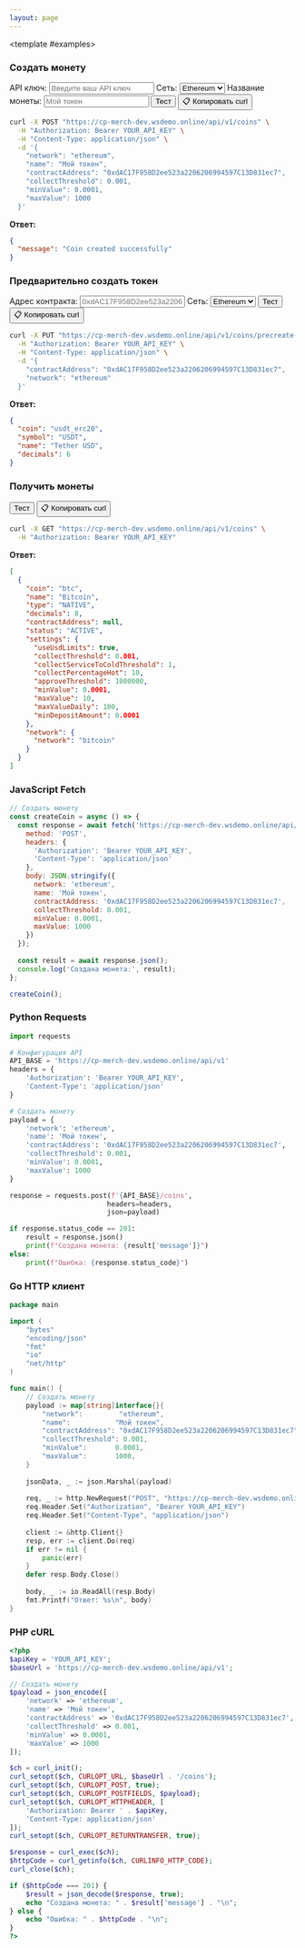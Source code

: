 ```yaml
---
layout: page
---
```


<ApiDoc>
  <template #content>

# API управления монетами

API управления монетами предоставляет функциональность для управления криптовалютными монетами и токенами в различных блокчейн-сетях.

::: tip Интерактивное тестирование
Тестируйте API в реальном времени! Введите ваш API ключ и нажимайте кнопки "Тест" для отправки запросов на `https://cp-merch-dev.wsdemo.online/api`.
:::

## Обзор

API управления монетами позволяет:
- Создавать новые монеты и токены
- Предварительно создавать токены из адресов контрактов
- Редактировать настройки и статус монет
- Получать информацию о монетах и их конфигурациях

<ApiMethod 
  method="POST"
  endpoint="/v1/coins"
  title="Создать монету"
  description="Создает новую монету или токен. Только для администраторов."
  :parameters="[
    { name: 'coin', type: 'string', required: false, description: 'Уникальный идентификатор монеты (генерируется автоматически, если не указан)' },
    { name: 'name', type: 'string', required: false, description: 'Название монеты или токена (определяется автоматически из контракта, если не указано)' },
    { name: 'contractAddress', type: 'string', required: false, description: 'Адрес контракта токена (только для токенов)' },
    { name: 'network', type: 'string', required: true, description: 'Слаг сети (например, ethereum, bitcoin, tron)' },
    { name: 'useUsdLimits', type: 'boolean', required: false, description: 'Использовать USD лимиты для расчетов и транзакций' },
    { name: 'collectThreshold', type: 'number', required: false, description: 'Минимальная сумма для перевода на сервисный кошелек' },
    { name: 'collectServiceToColdThreshold', type: 'number', required: false, description: 'Минимальная сумма для перевода с сервисного на холодный кошелек' },
    { name: 'collectPercentageHot', type: 'number', required: false, description: 'Процент монет, собираемых на горячем кошельке' },
    { name: 'approveThreshold', type: 'number', required: false, description: 'Объем подтверждения для переводов на сервисный кошелек' },
    { name: 'minValue', type: 'number', required: false, description: 'Минимально возможная сумма для разового вывода' },
    { name: 'maxValue', type: 'number', required: false, description: 'Максимально возможная сумма для разового вывода' },
    { name: 'maxValueDaily', type: 'number', required: false, description: 'Максимально возможный вывод за 24 часа' },
    { name: 'minDepositAmount', type: 'number', required: false, description: 'Минимальная сумма для депозита' }
  ]"
  :responses="[
    { status: '201 Created', description: 'Монета успешно создана' },
    { status: '400 Bad Request', description: 'Неверные параметры' }
  ]"
/>

<ApiMethod 
  method="PUT"
  endpoint="/v1/coins/precreate-token"
  title="Предварительно создать токен"
  description="Предварительно создает токен, анализируя его адрес контракта. Только для администраторов."
  :parameters="[
    { name: 'contractAddress', type: 'string', required: true, description: 'Адрес контракта токена' },
    { name: 'network', type: 'string', required: true, description: 'Слаг сети (например, ethereum, bsc, polygon)' }
  ]"
  :responses="[
    { status: '201 Created', description: 'Токен успешно предварительно создан' },
    { status: '400 Bad Request', description: 'Неверный адрес контракта или сеть' }
  ]"
/>

<ApiMethod 
  method="PUT"
  endpoint="/v1/coins"
  title="Редактировать монету"
  description="Редактирует настройки и статус монеты или токена. Может использоваться для активации/деактивации монет. Только для администраторов."
  :parameters="[
    { name: 'coin', type: 'string', required: true, description: 'Уникальный идентификатор монеты' },
    { name: 'name', type: 'string', required: false, description: 'Название монеты или токена' },
    { name: 'status', type: 'string', required: false, description: 'Статус монеты (ACTIVE, INACTIVE)' },
    { name: 'useUsdLimits', type: 'boolean', required: false, description: 'Использовать USD лимиты для расчетов и транзакций' },
    { name: 'collectThreshold', type: 'number', required: false, description: 'Минимальная сумма для перевода на сервисный кошелек' },
    { name: 'collectServiceToColdThreshold', type: 'number', required: false, description: 'Минимальная сумма для перевода с сервисного на холодный кошелек' },
    { name: 'collectPercentageHot', type: 'number', required: false, description: 'Процент монет, собираемых на горячем кошельке' },
    { name: 'approveThreshold', type: 'number', required: false, description: 'Объем подтверждения для переводов на сервисный кошелек' },
    { name: 'minValue', type: 'number', required: false, description: 'Минимально возможная сумма для разового вывода' },
    { name: 'maxValue', type: 'number', required: false, description: 'Максимально возможная сумма для разового вывода' },
    { name: 'maxValueDaily', type: 'number', required: false, description: 'Максимально возможный вывод за 24 часа' },
    { name: 'minDepositAmount', type: 'number', required: false, description: 'Минимальная сумма для депозита' }
  ]"
  :responses="[
    { status: '200 OK', description: 'Монета успешно обновлена' },
    { status: '400 Bad Request', description: 'Неверные параметры' }
  ]"
/>

<ApiMethod 
  method="GET"
  endpoint="/v1/coins"
  title="Получить монеты"
  description="Возвращает список всех доступных монет и токенов."
  :responses="[
    { status: '200 OK', description: 'Список монет получен' }
  ]"
/>

<ApiMethod 
  method="GET"
  endpoint="/v1/coins/{coin}"
  title="Получить монету"
  description="Возвращает информацию о конкретной монете или токене."
  :parameters="[
    { name: 'coin', type: 'string', required: true, description: 'Слаг монеты (например, btc, eth, usdt)' }
  ]"
  :responses="[
    { status: '200 OK', description: 'Информация о монете получена' },
    { status: '400 Bad Request', description: 'Неверный слаг монеты' }
  ]"
/>

  </template>

  <template #examples>

<div class="example-block" data-lang="curl">

### Создать монету

<div class="api-demo">
  <div class="demo-controls">
    <label for="api-key">API ключ:</label>
    <input type="text" id="api-key" placeholder="Введите ваш API ключ" />
    <label for="coin-network">Сеть:</label>
    <select id="coin-network">
      <option value="ethereum" selected>Ethereum</option>
      <option value="bitcoin">Bitcoin</option>
      <option value="tron">Tron</option>
      <option value="bsc">BSC</option>
    </select>
    <label for="coin-name">Название монеты:</label>
    <input type="text" id="coin-name" placeholder="Мой токен" />
    <button onclick="testCreateCoin()" class="test-button">Тест</button>
    <button onclick="copyCurlCommand('/coins', {method: 'POST', body: JSON.stringify({network: 'ethereum', name: 'Мой токен'})})" class="copy-curl-button">📋 Копировать curl</button>
  </div>
</div>

```bash
curl -X POST "https://cp-merch-dev.wsdemo.online/api/v1/coins" \
  -H "Authorization: Bearer YOUR_API_KEY" \
  -H "Content-Type: application/json" \
  -d '{
    "network": "ethereum",
    "name": "Мой токен",
    "contractAddress": "0xdAC17F958D2ee523a2206206994597C13D831ec7",
    "collectThreshold": 0.001,
    "minValue": 0.0001,
    "maxValue": 1000
  }'
```

**Ответ:**
```json
{
  "message": "Coin created successfully"
}
```

### Предварительно создать токен

<div class="api-demo">
  <div class="demo-controls">
    <label for="contract-address">Адрес контракта:</label>
    <input type="text" id="contract-address" placeholder="0xdAC17F958D2ee523a2206206994597C13D831ec7" />
    <label for="precreate-network">Сеть:</label>
    <select id="precreate-network">
      <option value="ethereum" selected>Ethereum</option>
      <option value="bsc">BSC</option>
      <option value="polygon">Polygon</option>
    </select>
    <button onclick="testPrecreateToken()" class="test-button">Тест</button>
    <button onclick="copyCurlCommand('/coins/precreate-token', {method: 'PUT', body: JSON.stringify({contractAddress: '0xdAC17F958D2ee523a2206206994597C13D831ec7', network: 'ethereum'})})" class="copy-curl-button">📋 Копировать curl</button>
  </div>
</div>

```bash
curl -X PUT "https://cp-merch-dev.wsdemo.online/api/v1/coins/precreate-token" \
  -H "Authorization: Bearer YOUR_API_KEY" \
  -H "Content-Type: application/json" \
  -d '{
    "contractAddress": "0xdAC17F958D2ee523a2206206994597C13D831ec7",
    "network": "ethereum"
  }'
```

**Ответ:**
```json
{
  "coin": "usdt_erc20",
  "symbol": "USDT",
  "name": "Tether USD",
  "decimals": 6
}
```

### Получить монеты

<div class="api-demo">
  <div class="demo-controls">
    <button onclick="testGetCoins()" class="test-button">Тест</button>
    <button onclick="copyCurlCommand('/coins', {method: 'GET'})" class="copy-curl-button">📋 Копировать curl</button>
  </div>
</div>

```bash
curl -X GET "https://cp-merch-dev.wsdemo.online/api/v1/coins" \
  -H "Authorization: Bearer YOUR_API_KEY"
```

**Ответ:**
```json
[
  {
    "coin": "btc",
    "name": "Bitcoin",
    "type": "NATIVE",
    "decimals": 8,
    "contractAddress": null,
    "status": "ACTIVE",
    "settings": {
      "useUsdLimits": true,
      "collectThreshold": 0.001,
      "collectServiceToColdThreshold": 1,
      "collectPercentageHot": 10,
      "approveThreshold": 1000000,
      "minValue": 0.0001,
      "maxValue": 10,
      "maxValueDaily": 100,
      "minDepositAmount": 0.0001
    },
    "network": {
      "network": "bitcoin"
    }
  }
]
```

</div>

<div class="example-block" data-lang="javascript">

### JavaScript Fetch

```javascript
// Создать монету
const createCoin = async () => {
  const response = await fetch('https://cp-merch-dev.wsdemo.online/api/v1/coins', {
    method: 'POST',
    headers: {
      'Authorization': 'Bearer YOUR_API_KEY',
      'Content-Type': 'application/json'
    },
    body: JSON.stringify({
      network: 'ethereum',
      name: 'Мой токен',
      contractAddress: '0xdAC17F958D2ee523a2206206994597C13D831ec7',
      collectThreshold: 0.001,
      minValue: 0.0001,
      maxValue: 1000
    })
  });
  
  const result = await response.json();
  console.log('Создана монета:', result);
};

createCoin();
```

</div>

<div class="example-block" data-lang="python">

### Python Requests

```python
import requests

# Конфигурация API
API_BASE = 'https://cp-merch-dev.wsdemo.online/api/v1'
headers = {
    'Authorization': 'Bearer YOUR_API_KEY',
    'Content-Type': 'application/json'
}

# Создать монету
payload = {
    'network': 'ethereum',
    'name': 'Мой токен',
    'contractAddress': '0xdAC17F958D2ee523a2206206994597C13D831ec7',
    'collectThreshold': 0.001,
    'minValue': 0.0001,
    'maxValue': 1000
}

response = requests.post(f'{API_BASE}/coins', 
                        headers=headers, 
                        json=payload)

if response.status_code == 201:
    result = response.json()
    print(f"Создана монета: {result['message']}")
else:
    print(f"Ошибка: {response.status_code}")
```

</div>

<div class="example-block" data-lang="go">

### Go HTTP клиент

```go
package main

import (
    "bytes"
    "encoding/json"
    "fmt"
    "io"
    "net/http"
)

func main() {
    // Создать монету
    payload := map[string]interface{}{
        "network":         "ethereum",
        "name":           "Мой токен",
        "contractAddress": "0xdAC17F958D2ee523a2206206994597C13D831ec7",
        "collectThreshold": 0.001,
        "minValue":       0.0001,
        "maxValue":       1000,
    }
    
    jsonData, _ := json.Marshal(payload)
    
    req, _ := http.NewRequest("POST", "https://cp-merch-dev.wsdemo.online/api/v1/coins", bytes.NewBuffer(jsonData))
    req.Header.Set("Authorization", "Bearer YOUR_API_KEY")
    req.Header.Set("Content-Type", "application/json")
    
    client := &http.Client{}
    resp, err := client.Do(req)
    if err != nil {
        panic(err)
    }
    defer resp.Body.Close()
    
    body, _ := io.ReadAll(resp.Body)
    fmt.Printf("Ответ: %s\n", body)
}
```

</div>

<div class="example-block" data-lang="php">

### PHP cURL

```php
<?php
$apiKey = 'YOUR_API_KEY';
$baseUrl = 'https://cp-merch-dev.wsdemo.online/api/v1';

// Создать монету
$payload = json_encode([
    'network' => 'ethereum',
    'name' => 'Мой токен',
    'contractAddress' => '0xdAC17F958D2ee523a2206206994597C13D831ec7',
    'collectThreshold' => 0.001,
    'minValue' => 0.0001,
    'maxValue' => 1000
]);

$ch = curl_init();
curl_setopt($ch, CURLOPT_URL, $baseUrl . '/coins');
curl_setopt($ch, CURLOPT_POST, true);
curl_setopt($ch, CURLOPT_POSTFIELDS, $payload);
curl_setopt($ch, CURLOPT_HTTPHEADER, [
    'Authorization: Bearer ' . $apiKey,
    'Content-Type: application/json'
]);
curl_setopt($ch, CURLOPT_RETURNTRANSFER, true);

$response = curl_exec($ch);
$httpCode = curl_getinfo($ch, CURLINFO_HTTP_CODE);
curl_close($ch);

if ($httpCode === 201) {
    $result = json_decode($response, true);
    echo "Создана монета: " . $result['message'] . "\n";
} else {
    echo "Ошибка: " . $httpCode . "\n";
}
?>
```

</div>

  </template>
</ApiDoc>

<script>
if (typeof window !== 'undefined') {
  window.testCreateCoin = async function() {
    const apiKey = document.getElementById('api-key').value;
    const network = document.getElementById('coin-network').value;
    const name = document.getElementById('coin-name').value;
    
    if (!apiKey) {
      alert('Пожалуйста, введите ваш API ключ');
      return;
    }
    
    try {
      const response = await fetch('https://cp-merch-dev.wsdemo.online/api/v1/coins', {
        method: 'POST',
        headers: {
          'Authorization': `Bearer ${apiKey}`,
          'Content-Type': 'application/json'
        },
        body: JSON.stringify({
          network: network,
          name: name || 'Мой токен',
          collectThreshold: 0.001,
          minValue: 0.0001,
          maxValue: 1000
        })
      });
      
      const result = await response.json();
      alert(`Ответ (${response.status}): ${JSON.stringify(result, null, 2)}`);
    } catch (error) {
      handleApiError(error, '/coins', {method: 'POST', body: JSON.stringify({network: network, name: name || 'Мой токен'})});
    }
  };
  
  window.testPrecreateToken = async function() {
    const apiKey = document.getElementById('api-key').value;
    const contractAddress = document.getElementById('contract-address').value;
    const network = document.getElementById('precreate-network').value;
    
    if (!apiKey) {
      alert('Пожалуйста, введите ваш API ключ');
      return;
    }
    
    if (!contractAddress) {
      alert('Пожалуйста, введите адрес контракта');
      return;
    }
    
    try {
      const response = await fetch('https://cp-merch-dev.wsdemo.online/api/v1/coins/precreate-token', {
        method: 'PUT',
        headers: {
          'Authorization': `Bearer ${apiKey}`,
          'Content-Type': 'application/json'
        },
        body: JSON.stringify({
          contractAddress: contractAddress,
          network: network
        })
      });
      
      const result = await response.json();
      alert(`Ответ (${response.status}): ${JSON.stringify(result, null, 2)}`);
    } catch (error) {
      handleApiError(error, '/coins/precreate-token', {method: 'PUT', body: JSON.stringify({contractAddress: contractAddress, network: network})});
    }
  };
  
  window.testGetCoins = async function() {
    const apiKey = document.getElementById('api-key').value;
    
    if (!apiKey) {
      alert('Пожалуйста, введите ваш API ключ');
      return;
    }
    
    try {
      const response = await fetch('https://cp-merch-dev.wsdemo.online/api/v1/coins', {
        headers: {
          'Authorization': `Bearer ${apiKey}`
        }
      });
      
      const result = await response.json();
      alert(`Ответ (${response.status}): ${JSON.stringify(result, null, 2)}`);
    } catch (error) {
      handleApiError(error, '/coins', {method: 'GET'});
    }
  };
}
</script>
